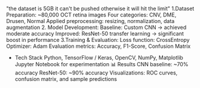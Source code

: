 "the dataset is 5GB it can't be pushed otherwise it will hit the limit"
1.Dataset Preparation:
~80,000 OCT retina images
Four categories: CNV, DME, Drusen, Normal
Applied preprocessing: resizing, normalization, data augmentation
2. Model Development:
Baseline: Custom CNN → achieved moderate accuracy
Improved: ResNet-50 transfer learning → significant boost in performance
3.Training & Evaluation:
Loss function: CrossEntropy
Optimizer: Adam
Evaluation metrics: Accuracy, F1-Score, Confusion Matrix


- Tech Stack
Python, TensorFlow / Keras, OpenCV, NumPy, Matplotlib
Jupyter Notebook for experimentation
📊 Results
CNN baseline: ~70% accuracy
ResNet-50: ~90% accuracy
Visualizations: ROC curves, confusion matrix, and sample predictions
